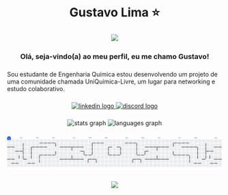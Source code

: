 <h1 align="center">Gustavo Lima ⭐</h1>

###

<div align="center">
  <img height="200" src="https://media.tenor.com/xC4Xgzy4tc0AAAAM/ocarina-of-time-zelda.gif"  />
</div>

###

<h3 align="center">Olá, seja-vindo(a) ao meu perfil, eu me chamo Gustavo!</h3>

###

<p align="left">Sou estudante de Engenharia Química estou desenvolvendo um projeto de uma comunidade chamada UniQuímica-Livre, um lugar para networking e estudo colaborativo.</p>

###

<div align="center">
  <a href="https://www.linkedin.com/in/gustavolimaestrela/" target="_blank">
    <img src="https://img.shields.io/static/v1?message=LinkedIn&logo=linkedin&label=&color=0077B5&logoColor=white&labelColor=&style=for-the-badge" height="25" alt="linkedin logo"  />
  </a>
  <a href="https://discord.gg/GcabK7yy" target="_blank">
    <img src="https://img.shields.io/static/v1?message=Discord&logo=discord&label=&color=7289DA&logoColor=white&labelColor=&style=for-the-badge" height="25" alt="discord logo"  />
  </a>
</div>

###

<div align="center">
  <img src="https://github-readme-stats.vercel.app/api?username=Limonations&hide_title=false&hide_rank=false&show_icons=true&include_all_commits=true&count_private=true&disable_animations=false&theme=dracula&locale=en&hide_border=false&order=1" height="150" alt="stats graph"  />
  <img src="https://github-readme-stats.vercel.app/api/top-langs?username=Limonations&locale=en&hide_title=false&layout=compact&card_width=320&langs_count=5&theme=dracula&hide_border=false&order=2" height="150" alt="languages graph"  />
</div>

###

<picture>
  <source media="(prefers-color-scheme: dark)" srcset="https://raw.githubusercontent.com/Limonations/Limonations/output/pacman-contribution-graph-dark.svg">
  <source media="(prefers-color-scheme: light)" srcset="https://raw.githubusercontent.com/Limonations/Limonations/output/pacman-contribution-graph.svg">
  <img alt="pacman contribution graph" src="https://raw.githubusercontent.com/Limonations/Limonations/output/pacman-contribution-graph.svg">
</picture>

###

<div align="center">
  <img src="https://visitor-badge.laobi.icu/badge?page_id=Limonations.Limonations&"  />
</div>

###
